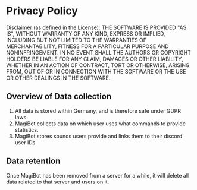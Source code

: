 # Privacy Policy
 
Disclaimer (as [defined in the License](https://github.com/T0TProduction/MagiBot/blob/main/LICENSE)): 
THE SOFTWARE IS PROVIDED "AS IS", WITHOUT WARRANTY OF ANY KIND, EXPRESS OR
IMPLIED, INCLUDING BUT NOT LIMITED TO THE WARRANTIES OF MERCHANTABILITY,
FITNESS FOR A PARTICULAR PURPOSE AND NONINFRINGEMENT. IN NO EVENT SHALL THE
AUTHORS OR COPYRIGHT HOLDERS BE LIABLE FOR ANY CLAIM, DAMAGES OR OTHER
LIABILITY, WHETHER IN AN ACTION OF CONTRACT, TORT OR OTHERWISE, ARISING FROM,
OUT OF OR IN CONNECTION WITH THE SOFTWARE OR THE USE OR OTHER DEALINGS IN THE
SOFTWARE.

## Overview of Data collection
1. All data is stored within Germany, and is therefore safe under GDPR laws.
2. MagiBot collects data on which user uses what commands to provide statistics.
3. MagiBot stores sounds users provide and links them to their discord user IDs.

## Data retention
Once MagiBot has been removed from a server for a while, it will delete all data related to that server and users on it.
